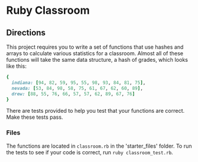 # Ruby Classroom

## Directions

This project requires you to write a set of functions that use hashes and arrays to calculate various statistics for a classroom. Almost all of these functions will take the same data structure, a hash of grades, which looks like this:

```ruby
{
  indiana: [94, 82, 59, 95, 55, 98, 93, 84, 81, 75],
  nevada: [53, 84, 98, 58, 75, 61, 67, 62, 60, 89],
  drew: [88, 55, 76, 66, 57, 57, 62, 89, 67, 76]
}
```

There are tests provided to help you test that your functions are correct. Make these tests pass.

### Files

The functions are located in `classroom.rb` in the 'starter\_files' folder. To run the tests to see if your code is correct, run `ruby classroom_test.rb`.



